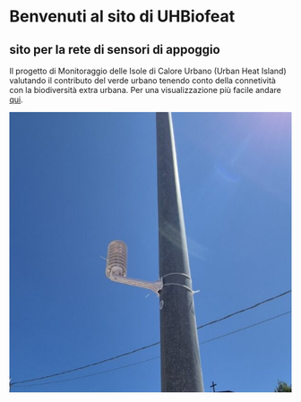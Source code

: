 # Benvenuti al sito di UHBiofeat
## sito per la rete di sensori di appoggio 
Il progetto di Monitoraggio delle Isole di Calore Urbano (Urban Heat Island) valutando il contributo del verde urbano tenendo conto della connetività con la biodiversità extra urbana.
Per una visualizzazione più facile andare [qui](https://svicario.github.io/UHBioFeat/).

![](./image/MeteoScreenInAction.png)  


